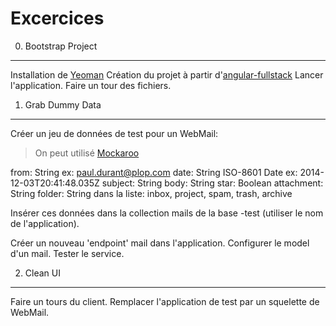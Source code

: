 Excercices
==========

0. Bootstrap Project
--------------------

Installation de [Yeoman](http://yeoman.io/)
Création du projet à partir d'[angular-fullstack](https://github.com/DaftMonk/generator-angular-fullstack)
Lancer l'application.
Faire un tour des fichiers.

1. Grab Dummy Data
------------------

Créer un jeu de données de test pour un WebMail:

> On peut utilisé [Mockaroo](http://www.mockaroo.com/)

  from: String ex: paul.durant@plop.com
  date: String ISO-8601 Date ex: 2014-12-03T20:41:48.035Z
  subject: String
  body: String
  star: Boolean
  attachment: String
  folder: String dans la liste: inbox, project, spam, trash, archive

Insérer ces données dans la collection mails de la base <nom>-test (utiliser le nom de l'application).

Créer un nouveau 'endpoint' mail dans l'application.
Configurer le model d'un mail.
Tester le service.
 
2. Clean UI
-----------

Faire un tours du client.
Remplacer l'application de test par un squelette de WebMail.

